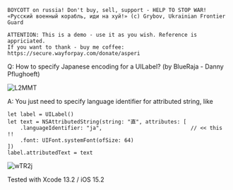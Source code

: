 ```
BOYCOTT on russia! Don't buy, sell, support - HELP TO STOP WAR!
«Русский военный корабль, иди на хуй!» (c) Grybov, Ukrainian Frontier Guard

ATTENTION: This is a demo - use it as you wish. Reference is appriciated.
If you want to thank - buy me coffee: https://secure.wayforpay.com/donate/asperi
```

Q: How to specify Japanese encoding for a UILabel? (by BlueRaja - Danny Pflughoeft)

![L2MMT](https://user-images.githubusercontent.com/62171579/174340822-dbb634ec-6521-4be6-9f39-7189baec6894.png)

A: You just need to specify language identifier for attributed string, like

    let label = UILabel()
    let text = NSAttributedString(string: "直", attributes: [
    	.languageIdentifier: "ja",                            // << this !! 
     	.font: UIFont.systemFont(ofSize: 64)
    ])
	label.attributedText = text

![wTR2j](https://user-images.githubusercontent.com/62171579/174340885-9d882cb9-c006-4dd1-b2a0-18ae0fd9bd46.png)

Tested with Xcode 13.2 / iOS 15.2

